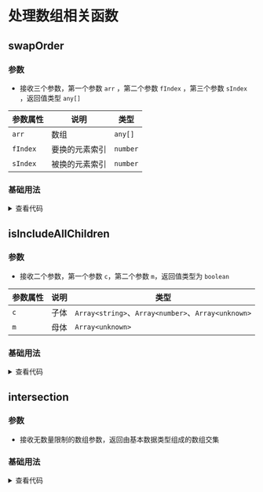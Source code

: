 <script setup>
import swapOrder from './swapOrder.vue'
import isIncludeAllChildren from './isIncludeAllChildren.vue'
import intersection from './intersection.vue'
</script>

# 处理数组相关函数

<ClientOnly>
  <description-popover :num="3" :tagNameList="['浏览器','Node']" />
</ClientOnly>

## swapOrder

<ClientOnly>
  <description :isShowIcon="false" description="数组中两个元素互换位置（内部使用 splice 会改变原数组）" /> 
</ClientOnly>

### 参数

- 接收三个参数，第一个参数 `arr` ，第二个参数 `fIndex` ，第三个参数 `sIndex` ，返回值类型 `any[]`

| **参数属性** | **说明**       | **类型** |
| ------------ | -------------- | -------- |
| `arr`        | 数组           | `any[]`  |
| `fIndex`     | 要换的元素索引 | `number` |
| `sIndex`     | 被换的元素索引 | `number` |

### 基础用法

<ClientOnly>
  <swapOrder />
</ClientOnly>
<details>

<summary>查看代码</summary>

<<< @/utils/array/swapOrder.vue

</details>

## isIncludeAllChildren

<ClientOnly>
  <description :isShowIcon="false" :gradientClass="'mb-2'" description="判断一个数组（这里简称为母体）中是否包含了另一个由基本数据类型组成的数组（这里简称为子体）中的全部元素" /> 
</ClientOnly>

### 参数

- 接收二个参数，第一个参数 `c`，第二个参数 `m`，返回值类型为 `boolean`

| **参数属性** | **说明** | **类型**                                           |
| ------------ | -------- | -------------------------------------------------- |
| `c`          | 子体     | `Array<string>`、`Array<number>`、`Array<unknown>` |
| `m`          | 母体     | `Array<unknown>`                                   |

### 基础用法

<ClientOnly>
  <isIncludeAllChildren />
</ClientOnly>
<details>

<summary>查看代码</summary>

<<< @/utils/array/isIncludeAllChildren.vue

</details>

## intersection

<ClientOnly>
  <description :isShowIcon="false" :gradientClass="'mb-2'" description="获取由基本数据类型组成的数组交集" /> 
</ClientOnly>

### 参数

- 接收无数量限制的数组参数，返回由基本数据类型组成的数组交集

### 基础用法

<ClientOnly>
  <intersection />
</ClientOnly>
<details>

<summary>查看代码</summary>

<<< @/utils/array/intersection.vue

</details>
